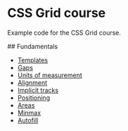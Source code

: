 CSS Grid course
===============

Example code for the CSS Grid course.

## Fundamentals

* [Templates](001-templates.html)
* [Gaps](002-gaps.html)
* [Units of measurement](003-units.html)
* [Alignment](004-alignment.html)
* [Implicit tracks](005-implicit-tracks.html)
* [Positioning](006-positioning.html)
* [Areas](007-areas.html)
* [Minmax](008-minmax.html)
* [Autofill](009-autofill.html)
